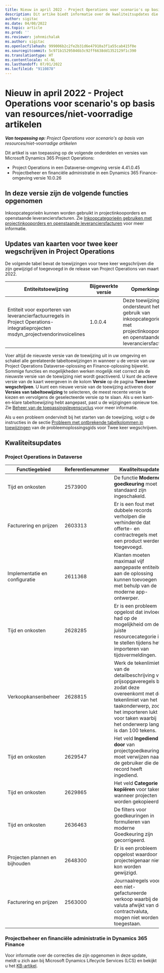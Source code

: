 ```yaml
---
title: Nieuw in april 2022 - Project Operations voor scenario's op basis van resources/niet-voorradige artikelen
description: Dit artike biedt informatie over de kwaliteitsupdates die beschikbaar zijn in de versie van Microsoft Dynamics 365 Project Operations van april 2022 voor scenario's op basis van resources/niet-voorradige artikelen.
author: sigitac
ms.date: 04/08/2022
ms.topic: article
ms.prod: ''
ms.reviewer: johnmichalak
ms.author: sigitac
ms.openlocfilehash: 999006b2c2fe2b31d6e47910a3f1a55cab415f0e
ms.sourcegitcommit: 5c971b15295046b3c92ff6638dd1352129f1c390
ms.translationtype: HT
ms.contentlocale: nl-NL
ms.lasthandoff: 07/01/2022
ms.locfileid: "9110878"
---
```

# <a name="whats-new-april-2022---project-operations-for-resourcenon-stocked-based-scenarios"></a>Nieuw in april 2022 - Project Operations voor scenario's op basis van resources/niet-voorradige artikelen

_**Van toepassing op:** Project Operations voor scenario's op basis van resources/niet-voorradige artikelen_

Dit artikel is van toepassing op de volgende onderdelen en versies van Microsoft Dynamics 365 Project Operations:

- Project Operations in een Dataverse-omgeving versie 4.41.0.45
- Projectbeheer en financiële administratie in een Dynamics 365 Finance-omgeving versie 10.0.26

## <a name="features-included-in-this-release"></a>In deze versie zijn de volgende functies opgenomen

Inkoopcategorieën kunnen worden gebruikt in projectinkooporders en openstaande leveranciersfacturen. Zie [Inkoopcategorieën gebruiken met projectinkooporders en openstaande leveranciersfacturen](../procurement/configure-procurement-categories.md) voor meer informatie.

## <a name="project-operations-dual-write-maps-updates"></a>Updates van kaarten voor twee keer wegschrijven in Project Operations

De volgende tabel bevat de toewijzingen voor twee keer wegschrijven die zijn gewijzigd of toegevoegd in de release van Project Operations van maart 2022.

| Entiteitstoewijzing | Bijgewerkte versie | Opmerkingen |
| -------------- | ------------------- | ------------|
| Entiteit voor exporteren van leverancierfactuurregels in Project Operations-integratieprojecten msdyn\_projectvendorinvoicelines | 1.0.0.4 | Deze toewijzing ondersteunt het gebruik van inkoopcategorieën met projectinkooporders en openstaande leveranciersfacturen. |

Voer altijd de nieuwste versie van de toewijzing uit in uw omgeving en schakel alle gerelateerde tabeltoewijzingen in wanneer u de versie van uw Project Operations Dataverse-oplossing en Finance-oplossing bijwerkt. Sommige functies en mogelijkheden werken mogelijk niet correct als de nieuwste versie van de toewijzing niet wordt geactiveerd. U kunt de actieve versie van de kaart weergeven in de kolom **Versie** op de pagina **Twee keer wegschrijven**. U kunt een nieuwe versie van de toewijzing activeren door **Versies van tabeltoewijzing** te selecteren, de meest recente versie te kiezen en vervolgens de geselecteerde versie op te slaan. Als u een kant-en-klare tabeltoewijzing hebt aangepast, past u de wijzigingen opnieuw toe. Zie [Beheer van de toepassingslevenscyclus](/dynamics365/fin-ops-core/dev-itpro/data-entities/dual-write/app-lifecycle-management) voor meer informatie.

Als u een probleem ondervindt bij het starten van de toewijzing, volgt u de instructies in de sectie [Probleem met ontbrekende tabelkolommen in toewijzingen](/dynamics365/fin-ops-core/dev-itpro/data-entities/dual-write/dual-write-troubleshooting-finops-upgrades#missing-table-columns-issue-on-maps) van de probleemoplossingsgids voor Twee keer wegschrijven.

## <a name="quality-updates"></a>Kwaliteitsupdates

### <a name="project-operations-on-dataverse"></a>Project Operations in Dataverse

| Functiegebied | Referentienummer | Kwaliteitsupdate |
| ------------ | ---------------- | -------------- |
| Tijd en onkosten | 2573900 | De functie **Moderne goedkeuring** moet standaard zijn ingeschakeld. |
| Facturering en prijzen | 2603313 | Er is een fout met dubbele records verholpen die verhinderde dat offerte- en contractregels met een product werden toegevoegd. |
| Implementatie en configuratie | 2611368 | Klanten moeten maximaal vijf aangepaste entiteiten aan de oplossing kunnen toevoegen met behulp van de moderne app-ontwerper. |
| Tijd en onkosten | 2628285 | Er is een probleem opgelost dat invloed had op de mogelijkheid om de juiste resourcecategorie in te stellen tijdens het importeren van tijdsvermeldingen. |
| Verkoopkansenbeheer| 2628815 | Werk de tekenlimiet van de detailbeschrijving van prijsopgaveregels bij zodat deze overeenkomt met de tekenlimiet van het taakonderwerp, zodat het importeren lukt voor taken waarbij het onderwerp langer is dan 100 tekens. |
| Tijd en onkosten| 2629547 | Het veld **Ingediend door** van projectgoedkeuringen moet verwijzen naar de gebruiker die de record heeft ingediend. |
| Tijd en onkosten| 2629865 | Het veld **Categorie kopiëren** voor taken wanneer projecten worden gekopieerd. |
| Tijd en onkosten| 2636463 | De filters voor goedkeuringen in formulieren van moderne Goedkeuring zijn gecorrigeerd. |
| Projecten plannen en bijhouden | 2648300 | Er is een probleem opgelost waardoor de projecteigenaar niet kon worden gewijzigd. |
| Facturering en prijzen | 2563000 | Journaalregels voor een niet-gefactureerde verkoop waarbij de valuta afwijkt van de contractvaluta, mogen niet worden toegestaan. |

### <a name="project-management-and-accounting-in-dynamics-365-finance"></a>Projectbeheer en financiële administratie in Dynamics 365 Finance

Voor informatie over de correcties die zijn opgenomen in deze update, meldt u zich aan bij Microsoft Dynamics Lifecycle Services (LCS) en bekijkt u het [KB-artikel](https://fix.lcs.dynamics.com/Issue/Details?bugId=662864).
